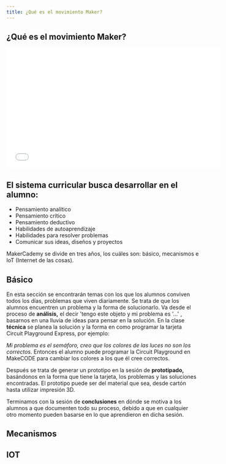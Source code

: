 ```yaml
---
title: ¿Qué es el movimiento Maker?
---
```

## ¿Qué es el movimiento Maker?

<iframe width="560" height="315" src="//www.youtube.com/embed/IsRBgBwLwxw" frameborder="0" allowfullscreen></iframe>


## El sistema curricular busca desarrollar en el alumno:

* Pensamiento analítico
* Pensamiento crítico
* Pensamiento deductivo
* Habilidades de autoaprendizaje
* Habilidades para resolver problemas
* Comunicar sus ideas, diseños y proyectos

MakerCademy se divide en tres años, los cuáles son: básico, mecanismos e IoT (Internet de las cosas).

## Básico
En esta sección se encontrarán temas con los que los alumnos conviven todos los días, problemas que viven diariamente. Se trata de que los alumnos encuentren un problema y la forma de solucionarlo. Va desde el proceso de **análisis,** el decir 'tengo este objeto y mi problema es '...' , basarnos en una lluvia de ideas para pensar en la solución. En la clase **técnica** se planea la solución y la forma en como programar la tarjeta Circuit Playground Express, por ejemplo: 

*Mi problema es el semáforo, creo que los colores de las luces no son los correctos.* Entonces el alumno puede programar la Circuit Playground en MakeCODE para cambiar los colores a los que él cree correctos.

Después se trata de generar un prototipo en la sesión de **prototipado,** basándonos en la forma que tiene la tarjeta, los problemas y las soluciones encontradas. El prototipo puede ser del material que sea, desde cartón hasta utilizar impresión 3D.

Terminamos con la sesión de **conclusiones** en dónde se motiva a los alumnos a que documenten todo su proceso, debído a que en cualquier otro momento pueden basarse en lo que aprendieron en dicha sesión.


## Mecanismos

## IOT
